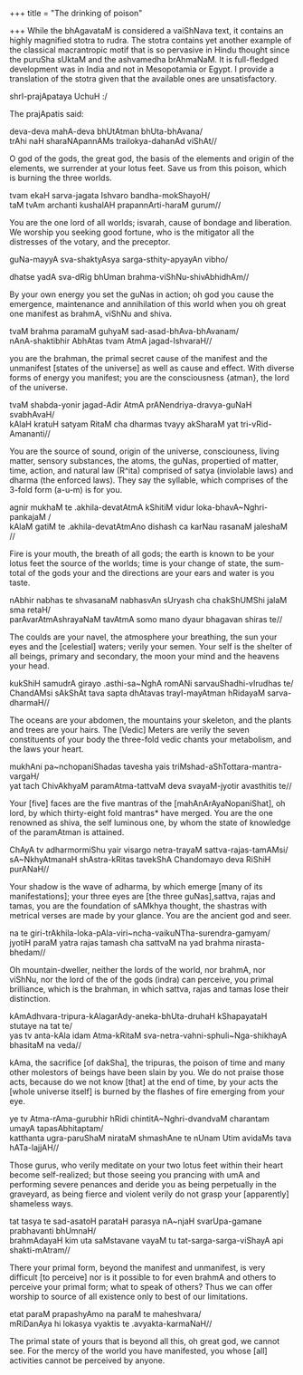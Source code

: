 +++
title = "The drinking of poison"

+++
While the bhAgavataM is considered a vaiShNava text, it contains an
highly magnified stotra to rudra. The stotra contains yet another
example of the classical macrantropic motif that is so pervasive in
Hindu thought since the puruSha sUktaM and the ashvamedha brAhmaNaM. It
is full-fledged development was in India and not in Mesopotamia or
Egypt. I provide a translation of the stotra given that the available
ones are unsatisfactory.

shrI-prajApataya UchuH :/

The prajApatis said:

deva-deva mahA-deva bhUtAtman bhUta-bhAvana/  
trAhi naH sharaNApannAMs trailokya-dahanAd viShAt//

O god of the gods, the great god, the basis of the elements and origin
of the elements, we surrender at your lotus feet. Save us from this
poison, which is burning the three worlds.

tvam ekaH sarva-jagata Ishvaro bandha-mokShayoH/  
taM tvAm archanti kushalAH prapannArti-haraM gurum//

You are the one lord of all worlds; isvarah, cause of bondage and
liberation. We worship you seeking good fortune, who is the mitigator
all the distresses of the votary, and the preceptor.

guNa-mayyA sva-shaktyAsya sarga-sthity-apyayAn vibho/

dhatse yadA sva-dRig bhUman brahma-viShNu-shivAbhidhAm//

By your own energy you set the guNas in action; oh god you cause the
emergence, maintenance and annihilation of this world when you oh great
one manifest as brahmA, viShNu and shiva.

tvaM brahma paramaM guhyaM sad-asad-bhAva-bhAvanam/  
nAnA-shaktibhir AbhAtas tvam AtmA jagad-IshvaraH//

you are the brahman, the primal secret cause of the manifest and the
unmanifest \[states of the universe\] as well as cause and effect. With
diverse forms of energy you manifest; you are the consciousness {atman},
the lord of the universe.

tvaM shabda-yonir jagad-Adir AtmA prANendriya-dravya-guNaH svabhAvaH/  
kAlaH kratuH satyam RitaM cha dharmas tvayy akSharaM yat
tri-vRid-Amananti//

You are the source of sound, origin of the universe, consciouness,
living matter, sensory substances, the atoms, the guNas, propertied of
matter, time, action, and natural law (R^ita) comprised of satya
(inviolable laws) and dharma (the enforced laws). They say the syllable,
which comprises of the 3-fold form (a-u-m) is for you.

agnir mukhaM te .akhila-devatAtmA kShitiM vidur
loka-bhavA\~Nghri-pankajaM /  
kAlaM gatiM te .akhila-devatAtmAno dishash ca karNau rasanaM jaleshaM //

Fire is your mouth, the breath of all gods; the earth is known to be
your lotus feet the source of the worlds; time is your change of state,
the sum-total of the gods your and the directions are your ears and
water is you taste.

nAbhir nabhas te shvasanaM nabhasvAn sUryash cha chakShUMShi jalaM sma
retaH/  
parAvarAtmAshrayaNaM tavAtmA somo mano dyaur bhagavan shiras te//

The coulds are your navel, the atmosphere your breathing, the sun your
eyes and the \[celestial\] waters; verily your semen. Your self is the
shelter of all beings, primary and secondary, the moon your mind and the
heavens your head.

kukShiH samudrA girayo .asthi-sa\~NghA romANi sarvauShadhi-vIrudhas
te/  
ChandAMsi sAkShAt tava sapta dhAtavas trayI-mayAtman hRidayaM
sarva-dharmaH//

The oceans are your abdomen, the mountains your skeleton, and the plants
and trees are your hairs. The \[Vedic\] Meters are verily the seven
constituents of your body the three-fold vedic chants your metabolism,
and the laws your heart.

mukhAni pa\~nchopaniShadas tavesha yais
triMshad-aShTottara-mantra-vargaH/  
yat tach ChivAkhyaM paramAtma-tattvaM deva svayaM-jyotir avasthitis te//

Your \[five\] faces are the five mantras of the
\[mahAnArAyaNopaniShat\], oh lord, by which thirty-eight fold mantras\*
have merged. You are the one renowned as shiva, the self luminous one,
by whom the state of knowledge of the paramAtman is attained.

ChAyA tv adharmormiShu yair visargo netra-trayaM sattva-rajas-tamAMsi/  
sA\~NkhyAtmanaH shAstra-kRitas tavekShA Chandomayo deva RiShiH purANaH//

Your shadow is the wave of adharma, by which emerge \[many of its
manifestations\]; your three eyes are \[the three guNas\],sattva, rajas
and tamas, you are the foundation of sAMkhya thought, the shastras with
metrical verses are made by your glance. You are the ancient god and
seer.

na te giri-trAkhila-loka-pAla-viri\~ncha-vaikuNTha-surendra-gamyam/  
jyotiH paraM yatra rajas tamash cha sattvaM na yad brahma
nirasta-bhedam//

Oh mountain-dweller, neither the lords of the world, nor brahmA, nor
viShNu, nor the lord of the of the gods (indra) can perceive, you primal
brilliance, which is the brahman, in which sattva, rajas and tamas lose
their distinction.

kAmAdhvara-tripura-kAlagarAdy-aneka-bhUta-druhaH kShapayataH stutaye na
tat te/  
yas tv anta-kAla idam Atma-kRitaM sva-netra-vahni-sphuli\~Nga-shikhayA
bhasitaM na veda//

kAma, the sacrifice \[of dakSha\], the tripuras, the poison of time and
many other molestors of beings have been slain by you. We do not praise
those acts, because do we not know \[that\] at the end of time, by your
acts the \[whole universe itself\] is burned by the flashes of fire
emerging from your eye.

ye tv Atma-rAma-gurubhir hRidi chintitA\~Nghri-dvandvaM charantam umayA
tapasAbhitaptam/  
katthanta ugra-paruShaM nirataM shmashAne te nUnam Utim avidaMs tava
hATa-lajjAH//

Those gurus, who verily meditate on your two lotus feet within their
heart become self-realized; but those seeing you prancing with umA and
performing severe penances and deride you as being perpetually in the
graveyard, as being fierce and violent verily do not grasp your
\[apparently\] shameless ways.

tat tasya te sad-asatoH parataH parasya nA\~njaH svarUpa-gamane
prabhavanti bhUmnaH/  
brahmAdayaH kim uta saMstavane vayaM tu tat-sarga-sarga-viShayA api
shakti-mAtram//

There your primal form, beyond the manifest and unmanifest, is very
difficult \[to perceive\] nor is it possible to for even brahmA and
others to perceive your primal form; what to speak of others? Thus we
can offer worship to source of all existence only to best of our
limitations.

etat paraM prapashyAmo na paraM te maheshvara/  
mRiDanAya hi lokasya vyaktis te .avyakta-karmaNaH//

The primal state of yours that is beyond all this, oh great god, we
cannot see. For the mercy of the world you have manifested, you whose
\[all\] activities cannot be perceived by anyone.
